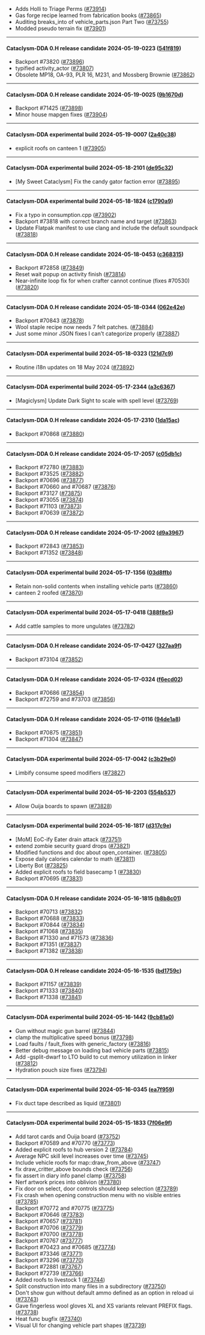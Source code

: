 * Adds Holli to Triage Perms ([#73914](https://github.com/CleverRaven/Cataclysm-DDA/pull/73914))
* Gas forge recipe learned from fabrication books ([#73865](https://github.com/CleverRaven/Cataclysm-DDA/pull/73865))
* Auditing breaks_into of vehicle_parts.json Part Two ([#73755](https://github.com/CleverRaven/Cataclysm-DDA/pull/73755))
* Modded pseudo terrain fix ([#73901](https://github.com/CleverRaven/Cataclysm-DDA/pull/73901))

---

#### Cataclysm-DDA 0.H release candidate 2024-05-19-0223 ([541f819](https://github.com/CleverRaven/Cataclysm-DDA/releases/tag/cdda-0.H-2024-05-19-0223))

* Backport #73820 ([#73896](https://github.com/CleverRaven/Cataclysm-DDA/pull/73896))
* typified activity_actor ([#73807](https://github.com/CleverRaven/Cataclysm-DDA/pull/73807))
* Obsolete MP18, OA-93, PLR 16, M231, and Mossberg Brownie ([#73862](https://github.com/CleverRaven/Cataclysm-DDA/pull/73862))

---

#### Cataclysm-DDA 0.H release candidate 2024-05-19-0025 ([9b1670d](https://github.com/CleverRaven/Cataclysm-DDA/releases/tag/cdda-0.H-2024-05-19-0025))

* Backport #71425 ([#73898](https://github.com/CleverRaven/Cataclysm-DDA/pull/73898))
* Minor house mapgen fixes ([#73904](https://github.com/CleverRaven/Cataclysm-DDA/pull/73904))

---

#### Cataclysm-DDA experimental build 2024-05-19-0007 ([2a40c38](https://github.com/CleverRaven/Cataclysm-DDA/releases/tag/cdda-experimental-2024-05-19-0007))

* explicit roofs on canteen 1 ([#73905](https://github.com/CleverRaven/Cataclysm-DDA/pull/73905))

---

#### Cataclysm-DDA experimental build 2024-05-18-2101 ([de95c32](https://github.com/CleverRaven/Cataclysm-DDA/releases/tag/cdda-experimental-2024-05-18-2101))

* [My Sweet Cataclysm] Fix the candy gator faction error ([#73895](https://github.com/CleverRaven/Cataclysm-DDA/pull/73895))

---

#### Cataclysm-DDA experimental build 2024-05-18-1824 ([c1790a9](https://github.com/CleverRaven/Cataclysm-DDA/releases/tag/cdda-experimental-2024-05-18-1824))

* Fix a typo in consumption.cpp ([#73902](https://github.com/CleverRaven/Cataclysm-DDA/pull/73902))
* Backport #73818 with correct branch name and target ([#73863](https://github.com/CleverRaven/Cataclysm-DDA/pull/73863))
* Update Flatpak manifest to use clang and include the default soundpack ([#73818](https://github.com/CleverRaven/Cataclysm-DDA/pull/73818))

---

#### Cataclysm-DDA 0.H release candidate 2024-05-18-0453 ([c368315](https://github.com/CleverRaven/Cataclysm-DDA/releases/tag/cdda-0.H-2024-05-18-0453))

* Backport #72858 ([#73849](https://github.com/CleverRaven/Cataclysm-DDA/pull/73849))
* Reset wait popup on activity finish ([#73814](https://github.com/CleverRaven/Cataclysm-DDA/pull/73814))
* Near-infinite loop fix for when crafter cannot continue (fixes #70530) ([#73820](https://github.com/CleverRaven/Cataclysm-DDA/pull/73820))

---

#### Cataclysm-DDA 0.H release candidate 2024-05-18-0344 ([062e42e](https://github.com/CleverRaven/Cataclysm-DDA/releases/tag/cdda-0.H-2024-05-18-0344))

* Backport #70843 ([#73878](https://github.com/CleverRaven/Cataclysm-DDA/pull/73878))
* Wool staple recipe now needs 7 felt patches. ([#73884](https://github.com/CleverRaven/Cataclysm-DDA/pull/73884))
* Just some minor JSON fixes I can't categorize properly ([#73887](https://github.com/CleverRaven/Cataclysm-DDA/pull/73887))

---

#### Cataclysm-DDA experimental build 2024-05-18-0323 ([121d7c9](https://github.com/CleverRaven/Cataclysm-DDA/releases/tag/cdda-experimental-2024-05-18-0323))

* Routine i18n updates on 18 May 2024 ([#73892](https://github.com/CleverRaven/Cataclysm-DDA/pull/73892))

---

#### Cataclysm-DDA experimental build 2024-05-17-2344 ([a3c6367](https://github.com/CleverRaven/Cataclysm-DDA/releases/tag/cdda-experimental-2024-05-17-2344))

* [Magiclysm] Update Dark Sight to scale with spell level ([#73769](https://github.com/CleverRaven/Cataclysm-DDA/pull/73769))

---

#### Cataclysm-DDA 0.H release candidate 2024-05-17-2310 ([1da15ac](https://github.com/CleverRaven/Cataclysm-DDA/releases/tag/cdda-0.H-2024-05-17-2310))

* Backport #70868 ([#73880](https://github.com/CleverRaven/Cataclysm-DDA/pull/73880))

---

#### Cataclysm-DDA 0.H release candidate 2024-05-17-2057 ([c05db1c](https://github.com/CleverRaven/Cataclysm-DDA/releases/tag/cdda-0.H-2024-05-17-2057))

* Backport #72780 ([#73883](https://github.com/CleverRaven/Cataclysm-DDA/pull/73883))
* Backport #73525 ([#73882](https://github.com/CleverRaven/Cataclysm-DDA/pull/73882))
* Backport #70696 ([#73877](https://github.com/CleverRaven/Cataclysm-DDA/pull/73877))
* Backport #70660 and #70687 ([#73876](https://github.com/CleverRaven/Cataclysm-DDA/pull/73876))
* Backport #73127 ([#73875](https://github.com/CleverRaven/Cataclysm-DDA/pull/73875))
* Backport #73055 ([#73874](https://github.com/CleverRaven/Cataclysm-DDA/pull/73874))
* Backport #71103 ([#73873](https://github.com/CleverRaven/Cataclysm-DDA/pull/73873))
* Backport #70639 ([#73872](https://github.com/CleverRaven/Cataclysm-DDA/pull/73872))

---

#### Cataclysm-DDA 0.H release candidate 2024-05-17-2002 ([d9a3967](https://github.com/CleverRaven/Cataclysm-DDA/releases/tag/cdda-0.H-2024-05-17-2002))

* Backport #72843 ([#73853](https://github.com/CleverRaven/Cataclysm-DDA/pull/73853))
* Backport #71352 ([#73848](https://github.com/CleverRaven/Cataclysm-DDA/pull/73848))

---

#### Cataclysm-DDA experimental build 2024-05-17-1356 ([03d8ffb](https://github.com/CleverRaven/Cataclysm-DDA/releases/tag/cdda-experimental-2024-05-17-1356))

* Retain non-solid contents when installing vehicle parts ([#73860](https://github.com/CleverRaven/Cataclysm-DDA/pull/73860))
* canteen 2 roofed ([#73870](https://github.com/CleverRaven/Cataclysm-DDA/pull/73870))

---

#### Cataclysm-DDA experimental build 2024-05-17-0418 ([388f8e5](https://github.com/CleverRaven/Cataclysm-DDA/releases/tag/cdda-experimental-2024-05-17-0418))

* Add cattle samples to more ungulates ([#73782](https://github.com/CleverRaven/Cataclysm-DDA/pull/73782))

---

#### Cataclysm-DDA 0.H release candidate 2024-05-17-0427 ([327aa9f](https://github.com/CleverRaven/Cataclysm-DDA/releases/tag/cdda-0.H-2024-05-17-0427))

* Backport #73104 ([#73852](https://github.com/CleverRaven/Cataclysm-DDA/pull/73852))

---

#### Cataclysm-DDA 0.H release candidate 2024-05-17-0324 ([f6ecd02](https://github.com/CleverRaven/Cataclysm-DDA/releases/tag/cdda-0.H-2024-05-17-0324))

* Backport #70686 ([#73854](https://github.com/CleverRaven/Cataclysm-DDA/pull/73854))
* Backport #72759 and #73703 ([#73856](https://github.com/CleverRaven/Cataclysm-DDA/pull/73856))

---

#### Cataclysm-DDA 0.H release candidate 2024-05-17-0116 ([94de1a8](https://github.com/CleverRaven/Cataclysm-DDA/releases/tag/cdda-0.H-2024-05-17-0116))

* Backport #70875 ([#73851](https://github.com/CleverRaven/Cataclysm-DDA/pull/73851))
* Backport #71304 ([#73847](https://github.com/CleverRaven/Cataclysm-DDA/pull/73847))

---

#### Cataclysm-DDA experimental build 2024-05-17-0042 ([c3b29e0](https://github.com/CleverRaven/Cataclysm-DDA/releases/tag/cdda-experimental-2024-05-17-0042))

* Limbify consume speed modifiers ([#73827](https://github.com/CleverRaven/Cataclysm-DDA/pull/73827))

---

#### Cataclysm-DDA experimental build 2024-05-16-2203 ([554b537](https://github.com/CleverRaven/Cataclysm-DDA/releases/tag/cdda-experimental-2024-05-16-2203))

* Allow Ouija boards to spawn ([#73828](https://github.com/CleverRaven/Cataclysm-DDA/pull/73828))

---

#### Cataclysm-DDA experimental build 2024-05-16-1817 ([d317c9e](https://github.com/CleverRaven/Cataclysm-DDA/releases/tag/cdda-experimental-2024-05-16-1817))

* [MoM] EoC-ify Eater drain attack ([#73751](https://github.com/CleverRaven/Cataclysm-DDA/pull/73751))
* extend zombie security guard drops ([#73821](https://github.com/CleverRaven/Cataclysm-DDA/pull/73821))
* Modified functions and doc about open_container. ([#73805](https://github.com/CleverRaven/Cataclysm-DDA/pull/73805))
* Expose daily calories calendar to math ([#73811](https://github.com/CleverRaven/Cataclysm-DDA/pull/73811))
* Liberty Bot ([#73825](https://github.com/CleverRaven/Cataclysm-DDA/pull/73825))
* Added explicit roofs to field basecamp 1 ([#73830](https://github.com/CleverRaven/Cataclysm-DDA/pull/73830))
* Backport #70695 ([#73831](https://github.com/CleverRaven/Cataclysm-DDA/pull/73831))

---

#### Cataclysm-DDA 0.H release candidate 2024-05-16-1815 ([b8b8c01](https://github.com/CleverRaven/Cataclysm-DDA/releases/tag/cdda-0.H-2024-05-16-1815))

* Backport #70713 ([#73832](https://github.com/CleverRaven/Cataclysm-DDA/pull/73832))
* Backport #70688 ([#73833](https://github.com/CleverRaven/Cataclysm-DDA/pull/73833))
* Backport #70844 ([#73834](https://github.com/CleverRaven/Cataclysm-DDA/pull/73834))
* Backport #71068 ([#73835](https://github.com/CleverRaven/Cataclysm-DDA/pull/73835))
* Backport #71330 and #71573 ([#73836](https://github.com/CleverRaven/Cataclysm-DDA/pull/73836))
* Backport #71351 ([#73837](https://github.com/CleverRaven/Cataclysm-DDA/pull/73837))
* Backport #71382 ([#73838](https://github.com/CleverRaven/Cataclysm-DDA/pull/73838))

---

#### Cataclysm-DDA 0.H release candidate 2024-05-16-1535 ([bd1759c](https://github.com/CleverRaven/Cataclysm-DDA/releases/tag/cdda-0.H-2024-05-16-1535))

* Backport #71157 ([#73839](https://github.com/CleverRaven/Cataclysm-DDA/pull/73839))
* Backport #71333 ([#73840](https://github.com/CleverRaven/Cataclysm-DDA/pull/73840))
* Backport #71338 ([#73841](https://github.com/CleverRaven/Cataclysm-DDA/pull/73841))

---

#### Cataclysm-DDA experimental build 2024-05-16-1442 ([9cb81a0](https://github.com/CleverRaven/Cataclysm-DDA/releases/tag/cdda-experimental-2024-05-16-1442))

* Gun without magic gun barrel ([#73844](https://github.com/CleverRaven/Cataclysm-DDA/pull/73844))
* clamp the multiplicative speed bonus ([#73798](https://github.com/CleverRaven/Cataclysm-DDA/pull/73798))
* Load faults / fault_fixes with generic_factory ([#73816](https://github.com/CleverRaven/Cataclysm-DDA/pull/73816))
* Better debug message on loading bad vehicle parts ([#73815](https://github.com/CleverRaven/Cataclysm-DDA/pull/73815))
* Add -gsplit-dwarf to LTO build to cut memory utilization in linker ([#73812](https://github.com/CleverRaven/Cataclysm-DDA/pull/73812))
* Hydration pouch size fixes ([#73794](https://github.com/CleverRaven/Cataclysm-DDA/pull/73794))

---

#### Cataclysm-DDA experimental build 2024-05-16-0345 ([ea7f959](https://github.com/CleverRaven/Cataclysm-DDA/releases/tag/cdda-experimental-2024-05-16-0345))

* Fix duct tape described as liquid ([#73801](https://github.com/CleverRaven/Cataclysm-DDA/pull/73801))

---

#### Cataclysm-DDA experimental build 2024-05-15-1833 ([7f06e9f](https://github.com/CleverRaven/Cataclysm-DDA/releases/tag/cdda-experimental-2024-05-15-1833))

* Add tarot cards and Ouija board ([#73752](https://github.com/CleverRaven/Cataclysm-DDA/pull/73752))
* Backport #70589 and #70770 ([#73773](https://github.com/CleverRaven/Cataclysm-DDA/pull/73773))
* Added explicit roofs to hub version 2 ([#73784](https://github.com/CleverRaven/Cataclysm-DDA/pull/73784))
* Average NPC skill level increases over time ([#73745](https://github.com/CleverRaven/Cataclysm-DDA/pull/73745))
* Include vehicle roofs for map::draw_from_above ([#73747](https://github.com/CleverRaven/Cataclysm-DDA/pull/73747))
* fix draw_critter_above bounds check ([#73756](https://github.com/CleverRaven/Cataclysm-DDA/pull/73756))
* fix assert in diary info panel clamp ([#73758](https://github.com/CleverRaven/Cataclysm-DDA/pull/73758))
* Nerf artwork prices into oblivion ([#73780](https://github.com/CleverRaven/Cataclysm-DDA/pull/73780))
* Fix door on select, door controls should keep selection ([#73789](https://github.com/CleverRaven/Cataclysm-DDA/pull/73789))
* Fix crash when opening construction menu with no visible entries ([#73785](https://github.com/CleverRaven/Cataclysm-DDA/pull/73785))
* Backport #70772 and #70775 ([#73775](https://github.com/CleverRaven/Cataclysm-DDA/pull/73775))
* Backport #70646 ([#73783](https://github.com/CleverRaven/Cataclysm-DDA/pull/73783))
* Backport #70657 ([#73781](https://github.com/CleverRaven/Cataclysm-DDA/pull/73781))
* Backport #70706 ([#73779](https://github.com/CleverRaven/Cataclysm-DDA/pull/73779))
* Backport #70700 ([#73778](https://github.com/CleverRaven/Cataclysm-DDA/pull/73778))
* Backport #70767 ([#73777](https://github.com/CleverRaven/Cataclysm-DDA/pull/73777))
* Backport #70423 and #70685 ([#73774](https://github.com/CleverRaven/Cataclysm-DDA/pull/73774))
* Backport #73346 ([#73771](https://github.com/CleverRaven/Cataclysm-DDA/pull/73771))
* Backport #73296 ([#73770](https://github.com/CleverRaven/Cataclysm-DDA/pull/73770))
* Backport #72881 ([#73767](https://github.com/CleverRaven/Cataclysm-DDA/pull/73767))
* Backport #72739 ([#73766](https://github.com/CleverRaven/Cataclysm-DDA/pull/73766))
* Added roofs to livestock 1 ([#73744](https://github.com/CleverRaven/Cataclysm-DDA/pull/73744))
* Split construction into many files in a subdirectory ([#73750](https://github.com/CleverRaven/Cataclysm-DDA/pull/73750))
* Don't show gun without default ammo defined as an option in reload ui ([#73743](https://github.com/CleverRaven/Cataclysm-DDA/pull/73743))
* Gave fingerless wool gloves XL and XS variants relevant PREFIX flags. ([#73738](https://github.com/CleverRaven/Cataclysm-DDA/pull/73738))
* Heat func bugfix ([#73740](https://github.com/CleverRaven/Cataclysm-DDA/pull/73740))
* Visual UI for changing vehicle part shapes ([#73739](https://github.com/CleverRaven/Cataclysm-DDA/pull/73739))
